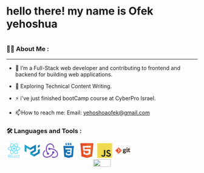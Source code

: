 
<h1>hello there! my name is Ofek yehoshua<h1>

### :man_technologist: About Me :
  ---

- :telescope: I’m a Full-Stack web developer and contributing to frontend and backend for building web applications.

- :seedling: Exploring Technical Content Writing.

- :zap: i've just finished bootCamp course at CyberPro Israel.

- :mailbox:How to reach me:
  Email: yehoshoaofek@gmail.com

### :hammer_and_wrench: Languages and Tools :
  <div>
  <img src="https://github.com/devicons/devicon/blob/master/icons/react/react-original-wordmark.svg" title="React" alt="React" width="40" height="40"/>&nbsp;
  <img src="https://github.com/devicons/devicon/blob/master/icons/materialui/materialui-original.svg" title="Material UI" alt="Material UI" width="40" height="40"/>&nbsp;
  <img src="https://github.com/devicons/devicon/blob/master/icons/redux/redux-original.svg" title="Redux" alt="Redux " width="40" height="40"/>&nbsp;
  <img src="https://github.com/devicons/devicon/blob/master/icons/css3/css3-plain-wordmark.svg"  title="CSS3" alt="CSS" width="40" height="40"/>&nbsp;
  <img src="https://github.com/devicons/devicon/blob/master/icons/html5/html5-original.svg" title="HTML5" alt="HTML" width="40" height="40"/>&nbsp;
  <img src="https://github.com/devicons/devicon/blob/master/icons/javascript/javascript-original.svg" title="JavaScript" alt="JavaScript" width="40" height="40"/>&nbsp;
  <img src="https://github.com/devicons/devicon/blob/master/icons/git/git-original-wordmark.svg" title="Git" **alt="Git" width="40" height="40"/>
</div>
  

<div id="header" align="center">
  <img src="https://media.giphy.com/media/eCqFYAVjjDksg/giphy.gif" width="30%" height="30%"/>
</div>
